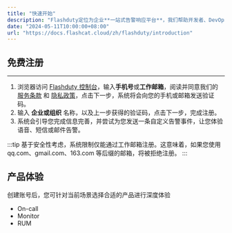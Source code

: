 ```yaml
---
title: "快速开始"
description: "Flashduty定位为企业**一站式告警响应平台**，我们帮助开发者、DevOps、运维以及业务负责人加快告警响应，提升产品体验，减少故障损失。"
date: "2024-05-11T10:00:00+08:00"
url: "https://docs.flashcat.cloud/zh/flashduty/introduction"
---
```


## 免费注册

---

1. 浏览器访问 [Flashduty 控制台](https://console.flashcat.cloud/)，输入**手机号**或**工作邮箱**，阅读并同意我们的 [服务条款](https://docs.flashcat.cloud/zh/flashduty/user-aggrement) 和 [隐私政策](https://docs.flashcat.cloud/zh/flashduty/privacy-policy)，点击下一步，系统将会向您的手机或邮箱发送验证码。
2. 输入 **企业或组织** 名称，以及上一步获得的验证码，点击下一步，完成注册。
3. 系统会引导您完成信息完善，并尝试为您发送一条自定义告警事件，让您体验语音、短信或邮件告警。

:::tip
基于安全性考虑，系统限制仅能通过工作邮箱注册。这意味着，如果您使用 qq.com、gmail.com、163.com 等后缀的邮箱，将被拒绝注册。
:::

## 产品体验

创建账号后，您可针对当前场景选择合适的产品进行深度体验

- On-call
- Monitor
- RUM
